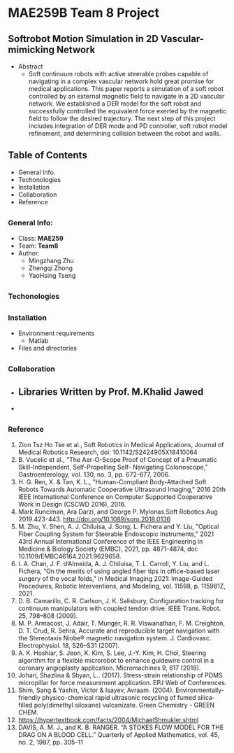# MAE259B __Team 8__ Project #
## Softrobot Motion Simulation in 2D Vascular-mimicking Network ##
- Abstract 
	- Soft continuum robots with active steerable probes capable of navigating in a complex vascular network hold great promise for medical applications. This paper reports a simulation of a soft robot controlled by an external magnetic field to navigate in a 2D vascular network. We established a DER model for the soft robot and successfully controlled the equivalent force exerted by the magnetic field to follow the desired trajectory. The next step of this project includes integration of DER mode and PD controller, soft robot model refinement, and determining collision between the robot and walls.  



## Table of Contents ## 
- General Info. 
- Techonologies
- Installation 
- Collaboration
- Reference

## 
### General Info: ###
- Class: __MAE259__ 
- Team: __Team8__
- Author: 
	- Mingzhang Zhu 
	- Zhengqi Zhong 
	- YaoHsing Tseng

##
### Techonologies 

##
### Installation 
- Environment requirements 
	- Matlab 
- Files and directories

##
### Collaboration 
- Libraries Written by Prof. M.Khalid Jawed 
	- 
- 



##
### Reference
1. Zion Tsz Ho Tse et al., Soft Robotics in Medical Applications, Journal of Medical Robotics Research, doi: 10.1142/S2424905X18410064
2. B. Vucelic et al., "The Aer-O-Scope Proof of Concept of a Pneumatic Skill-Independent, Self-Propelling Self- Navigating Colonoscope," Gastroenterology, vol. 130, no. 3, pp. 672-677, 2006.
3. H. G. Ren, X. & Tan, K. L., "Human-Compliant Body-Attached Soft Robots Towards Automatic Cooperative Ultrasound Imaging," 2016 20th IEEE International Conference on Computer Supported Cooperative Work in Design (CSCWD 2016), 2016.
4. Mark Runciman, Ara Darzi, and George P. Mylonas.Soft Robotics.Aug 2019.423-443. http://doi.org/10.1089/soro.2018.0136
5. M. Zhu, Y. Shen, A. J. Chiluisa, J. Song, L. Fichera and Y. Liu, "Optical Fiber Coupling System for Steerable Endoscopic Instruments," 2021 43rd Annual International Conference of the IEEE Engineering in Medicine & Biology Society (EMBC), 2021, pp. 4871-4874, doi: 10.1109/EMBC46164.2021.9629658.
6. I. A. Chan, J. F. d’Almeida, A. J. Chiluisa, T. L. Carroll, Y. Liu, and L. Fichera, “On the merits of using angled fiber tips in office-based laser surgery of the vocal folds,” in Medical Imaging 2021: Image-Guided Procedures, Robotic Interventions, and Modeling, vol. 11598, p. 115981Z, 2021.
7. D. B. Camarillo, C. R. Carlson, J. K. Salisbury, Configuration tracking for continuum manipulators with coupled tendon drive. IEEE Trans. Robot. 25, 798–808 (2009).
8. M. P. Armacost, J. Adair, T. Munger, R. R. Viswanathan, F. M. Creighton, D. T. Crud, R. Sehra, Accurate and reproducible target navigation with the Stereotaxis Niobe® magnetic navigation system. J. Cardiovasc. Electrophysiol. 18, S26–S31 (2007).
9. A. K. Hoshiar, S. Jeon, K. Kim, S. Lee, J.-Y. Kim, H. Choi, Steering algorithm for a flexible microrobot to enhance guidewire control in a coronary angioplasty application. Micromachines 9, 617 (2018).
10. Johari, Shazlina & Shyan, L.. (2017). Stress-strain relationship of PDMS micropillar for force measurement application. EPJ Web of Conferences.
11. Shim, Sang & Yashin, Victor & Isayev, Avraam. (2004). Environmentally-friendly physico-chemical rapid ultrasonic recycling of fumed silica-filled poly(dimethyl siloxane) vulcanizate. Green Chemistry - GREEN CHEM. 
12. https://hypertextbook.com/facts/2004/MichaelShmukler.shtml
13. DAVIS, A. M. J., and K. B. RANGER. “A STOKES FLOW MODEL FOR THE DRAG ON A BLOOD CELL.” Quarterly of Applied Mathematics, vol. 45, no. 2, 1987, pp. 305–11









